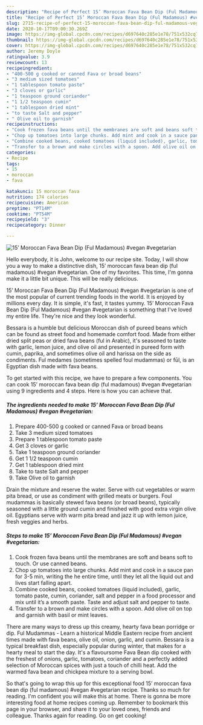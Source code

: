 ```yaml
---
description: "Recipe of Perfect 15’ Moroccan Fava Bean Dip (Ful Madamous) #vegan #vegetarian"
title: "Recipe of Perfect 15’ Moroccan Fava Bean Dip (Ful Madamous) #vegan #vegetarian"
slug: 2715-recipe-of-perfect-15-moroccan-fava-bean-dip-ful-madamous-vegan-vegetarian
date: 2020-10-17T09:00:30.269Z
image: https://img-global.cpcdn.com/recipes/d697640c285e1e78/751x532cq70/15-moroccan-fava-bean-dip-ful-madamous-vegan-vegetarian-recipe-main-photo.jpg
thumbnail: https://img-global.cpcdn.com/recipes/d697640c285e1e78/751x532cq70/15-moroccan-fava-bean-dip-ful-madamous-vegan-vegetarian-recipe-main-photo.jpg
cover: https://img-global.cpcdn.com/recipes/d697640c285e1e78/751x532cq70/15-moroccan-fava-bean-dip-ful-madamous-vegan-vegetarian-recipe-main-photo.jpg
author: Jeremy Doyle
ratingvalue: 3.9
reviewcount: 13
recipeingredient:
- "400-500 g cooked or canned Fava or broad beans"
- "3 medium sized tomatoes"
- "1 tablespoon tomato paste"
- "3 cloves or garlic"
- "1 teaspoon ground coriander"
- "1 1/2 teaspoon cumin"
- "1 tablespoon dried mint"
- "to taste Salt and pepper"
- " Olive oil to garnish"
recipeinstructions:
- "Cook frozen fava beans until the membranes are soft and beans soft to touch. Or use canned beans."
- "Chop up tomatoes into large chunks. Add mint and cook in a sauce pan for 3-5 min, writing the he entire time, until they let all the liquid out and lives start falling apart."
- "Combine cooked beans, cooked tomatoes (liquid included), garlic, tomato paste, cumin, coriander, salt and pepper in a food processor and mix until it’s a smooth paste. Taste and adjust salt and pepper to taste."
- "Transfer to a brown and make circles with a spoon. Add olive oil on top and garnish with basil or mint leaves."
categories:
- Recipe
tags:
- 15
- moroccan
- fava

katakunci: 15 moroccan fava 
nutrition: 174 calories
recipecuisine: American
preptime: "PT14M"
cooktime: "PT54M"
recipeyield: "3"
recipecategory: Dinner

---
```



![15’ Moroccan Fava Bean Dip (Ful Madamous) #vegan #vegetarian](https://img-global.cpcdn.com/recipes/d697640c285e1e78/751x532cq70/15-moroccan-fava-bean-dip-ful-madamous-vegan-vegetarian-recipe-main-photo.jpg)

Hello everybody, it is John, welcome to our recipe site. Today, I will show you a way to make a distinctive dish, 15’ moroccan fava bean dip (ful madamous) #vegan #vegetarian. One of my favorites. This time, I'm gonna make it a little bit unique. This will be really delicious.

15’ Moroccan Fava Bean Dip (Ful Madamous) #vegan #vegetarian is one of the most popular of current trending foods in the world. It is enjoyed by millions every day. It is simple, it's fast, it tastes yummy. 15’ Moroccan Fava Bean Dip (Ful Madamous) #vegan #vegetarian is something that I've loved my entire life. They're nice and they look wonderful.

Bessara is a humble but delicious Moroccan dish of pureed beans which can be found as street food and homemade comfort food. Made from either dried split peas or dried fava beans (ful in Arabic), it&#39;s seasoned to taste with garlic, lemon juice, and olive oil and presented in pureed form with cumin, paprika, and sometimes olive oil and harissa on the side as condiments. Ful medames (sometimes spelled foul mudammas) or fūl, is an Egyptian dish made with fava beans.


To get started with this recipe, we have to prepare a few components. You can cook 15’ moroccan fava bean dip (ful madamous) #vegan #vegetarian using 9 ingredients and 4 steps. Here is how you can achieve that.

<!--inarticleads1-->

##### The ingredients needed to make 15’ Moroccan Fava Bean Dip (Ful Madamous) #vegan #vegetarian:

1. Prepare 400-500 g cooked or canned Fava or broad beans
1. Take 3 medium sized tomatoes
1. Prepare 1 tablespoon tomato paste
1. Get 3 cloves or garlic
1. Take 1 teaspoon ground coriander
1. Get 1 1/2 teaspoon cumin
1. Get 1 tablespoon dried mint
1. Take to taste Salt and pepper
1. Take  Olive oil to garnish


Drain the mixture and reserve the water. Serve with cut vegetables or warm pita bread, or use as condiment with grilled meats or burgers. Foul mudammas is basically stewed fava beans (or broad beans), typically seasoned with a little ground cumin and finished with good extra virgin olive oil. Egyptians serve with warm pita bread and jazz it up with lemon juice, fresh veggies and herbs. 

<!--inarticleads2-->

##### Steps to make 15’ Moroccan Fava Bean Dip (Ful Madamous) #vegan #vegetarian:

1. Cook frozen fava beans until the membranes are soft and beans soft to touch. Or use canned beans.
1. Chop up tomatoes into large chunks. Add mint and cook in a sauce pan for 3-5 min, writing the he entire time, until they let all the liquid out and lives start falling apart.
1. Combine cooked beans, cooked tomatoes (liquid included), garlic, tomato paste, cumin, coriander, salt and pepper in a food processor and mix until it’s a smooth paste. Taste and adjust salt and pepper to taste.
1. Transfer to a brown and make circles with a spoon. Add olive oil on top and garnish with basil or mint leaves.


There are many ways to dress up this creamy, hearty fava bean porridge or dip. Ful Mudammas - Learn a historical Middle Eastern recipe from ancient times made with fava beans, olive oil, onion, garlic, and cumin. Bessara is a typical breakfast dish, especially popular during winter, that makes for a hearty meal to start the day. It&#39;s a flavoursome Fava Bean dip cooked with the freshest of onions, garlic, tomatoes, coriander and a perfectly added selection of Moroccan spices with just a touch of chilli heat. Add the warmed fava bean and chickpea mixture to a serving bowl. 

So that's going to wrap this up for this exceptional food 15’ moroccan fava bean dip (ful madamous) #vegan #vegetarian recipe. Thanks so much for reading. I'm confident you will make this at home. There is gonna be more interesting food at home recipes coming up. Remember to bookmark this page in your browser, and share it to your loved ones, friends and colleague. Thanks again for reading. Go on get cooking!
